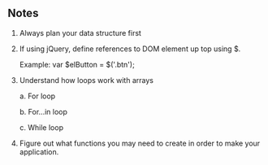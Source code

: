 Notes
--

1. Always plan your data structure first
2. If using jQuery, define references to DOM element up top using $.

    Example:
    var $elButton = $('.btn');
    
3. Understand how loops work with arrays

    a. For loop
    
    b. For...in loop
    
    c. While loop 
    
4. Figure out what functions you may need to create in order to make your application.